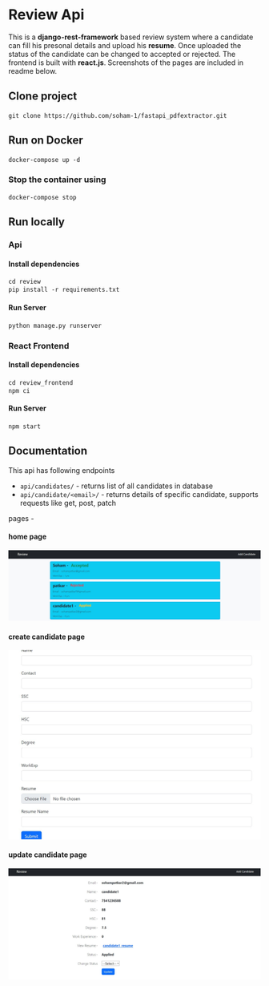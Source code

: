 # Review Api
This is a **django-rest-framework** based review system where a candidate can fill his presonal details and upload his **resume**.
Once uploaded the status of the candidate can be changed to accepted or rejected. The frontend is built with **react.js**. Screenshots of the pages are included in readme below.

## Clone project
```
git clone https://github.com/soham-1/fastapi_pdfextractor.git
```

## Run on Docker
```
docker-compose up -d
```

### Stop the container using
```
docker-compose stop
```

## Run locally
### Api
#### Install dependencies
```
cd review
pip install -r requirements.txt
```

#### Run Server
```
python manage.py runserver
```
### React Frontend
#### Install dependencies
```
cd review_frontend
npm ci
```

#### Run Server
```
npm start
```

## Documentation
This api has following endpoints
* ```api/candidates/``` - returns list of all candidates in database
* ```api/candidate/<email>/``` - returns details of specific candidate, supports requests like get, post, patch

pages -
#### home page
![Home page.JPG](/screenshots/Home_page.jpg)
#### create candidate page
![create candidate.JPG](/screenshots/create_candidate.jpg)
#### update candidate page
![update candidate.JPG](/screenshots/update_candidate.jpg)
